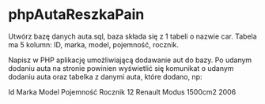 # phpAutaReszkaPain

Utwórz bazę danych auta.sql, baza składa się z 1 tabeli o nazwie car. Tabela ma 5 kolumn: ID, marka, model, pojemność, rocznik.

Napisz w PHP aplikację umożliwiającą dodawanie aut do bazy. Po udanym dodaniu auta na stronie powinien wyświetlić się komunikat o udanym dodaniu auta oraz tabelka z danymi auta, które dodano, np:

Id Marka Model Pojemność Rocznik 12 Renault Modus 1500cm2 2006

